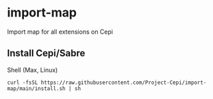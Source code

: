 # import-map
Import map for all extensions on Cepi

## Install Cepi/Sabre

Shell (Max, Linux)
```shell
curl -fsSL https://raw.githubusercontent.com/Project-Cepi/import-map/main/install.sh | sh
```
